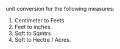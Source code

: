unit conversion for the  following measures:
1. Centimeter to Feets
2. Feet to inches.
3. Sqft to Sqmtrs
4. Sqft to Hectre / Acres.
